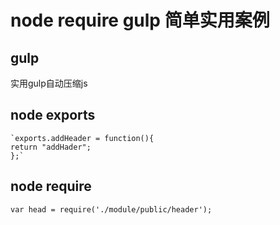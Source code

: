 # node require gulp 简单实用案例

## gulp
实用gulp自动压缩js

## node exports

	`exports.addHeader = function(){
    return "addHader";
	};`
	
## node require

	var head = require('./module/public/header');